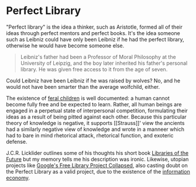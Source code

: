# Perfect Library

"Perfect library" is the idea a thinker, such as Aristotle, formed all of their ideas through perfect mentors and perfect books. It's the idea someone such as Leibniz could have only been Leibniz if he had the perfect library, otherwise he would have become someone else. 

> Leibniz's father had been a Professor of Moral Philosophy at the University of Leipzig, and the boy later inherited his father's personal library. He was given free access to it from the age of seven.

Could Leibniz have been Leibniz if he was raised by wolves? No, and he would not have been smarter than the average wolfchild, either. 

The existence of [feral children](https://en.wikipedia.org/wiki/Feral_child) is well documented: a human cannot become fully free and be expected to learn. Rather, all human beings are engaged in a perpetual state of interpersonal competition, formulating their ideas as a result of being pitted against each other. Because this particular theory of knowledge is negative, it supports [[Strauss]]' view the ancients had a similarly negative view of knowledge and wrote in a manneer which had to bare in mind rhetorical attack, rhetorical function, and exoteric defense. 

J.C.R. Licklider outlines some of his thoughts his short book [Libraries of the Future](https://books.google.com/books/about/Libraries_of_the_Future.html?id=NQAiAAAAMAAJ&source=kp_book_description) but my memory tells me his description was ironic. Likewise, utopian projects like [Google's Free Library Project Collapsed](https://www.edsurge.com/news/2017-08-10-what-happened-to-google-s-effort-to-scan-millions-of-university-library-books), also casting doubt on the Perfect Library as a valid project, due to the existence of the [information economy](https://en.wikipedia.org/wiki/Information_economy).

